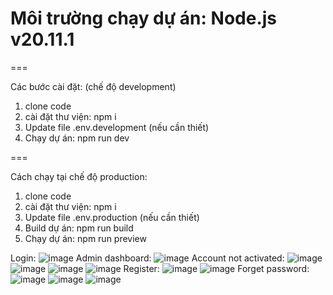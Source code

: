 # Môi trường chạy dự án: Node.js v20.11.1

===

Các bước cài đặt: (chế độ development)
1. clone code
2. cài đặt thư viện: npm i
3. Update file .env.development (nếu cần thiết)
4. Chạy dự án: npm run dev

===

Cách chạy tại chế độ production:
1. clone code
2. cài đặt thư viện: npm i
3. Update file .env.production (nếu cần thiết)
4. Build dự án: npm run build
5. Chạy dự án: npm run preview

Login:
![image](https://github.com/user-attachments/assets/dfce398b-7011-4898-b393-e29e9f1a34b3)
Admin dashboard:
![image](https://github.com/user-attachments/assets/417028d8-b2a5-4124-807b-80979590d5d9)
Account not activated:
![image](https://github.com/user-attachments/assets/0c032c0e-a5c6-4886-a680-e23a351d7db5)
![image](https://github.com/user-attachments/assets/3150746e-af7e-4987-9884-a9abd711e89f)
![image](https://github.com/user-attachments/assets/e25903bb-721f-4734-a45e-4bb21294f060)
![image](https://github.com/user-attachments/assets/5fa63194-74bb-4323-afdb-339b74976b64)
Register:
![image](https://github.com/user-attachments/assets/ecae2770-fbfa-4ae5-a83a-0984cebe00a4)
![image](https://github.com/user-attachments/assets/0dd37b18-5609-4488-81a1-2b83e38dfc70)
Forget password:
![image](https://github.com/user-attachments/assets/cd4155e6-824a-48e0-909c-9c6bbb530418)
![image](https://github.com/user-attachments/assets/b4881813-bea3-4d2a-bd36-f8c8b6d1dd82)
![image](https://github.com/user-attachments/assets/65fd3021-6e2a-41a8-b303-c4716d8627d2)











